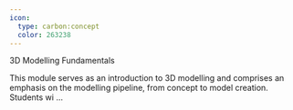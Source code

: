 ```yaml
---
icon:
  type: carbon:concept
  color: 263238
---
```

3D Modelling Fundamentals

This module serves as an introduction to 3D modelling and comprises an emphasis on the modelling pipeline, from concept to model creation. Students wi ... 
